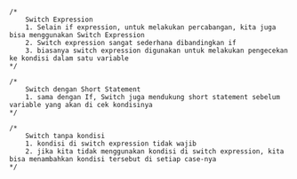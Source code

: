 	/*
		Switch Expression
		1. Selain if expression, untuk melakukan percabangan, kita juga bisa menggunakan Switch Expression
		2. Switch expression sangat sederhana dibandingkan if
		3. biasanya switch expression digunakan untuk melakukan pengecekan ke kondisi dalam satu variable
	*/

    /*
		Switch dengan Short Statement
		1. sama dengan If, Switch juga mendukung short statement sebelum variable yang akan di cek kondisinya
	*/

    /*
		Switch tanpa kondisi
		1. kondisi di switch expression tidak wajib
		2. jika kita tidak menggunakan kondisi di switch expression, kita bisa menambahkan kondisi tersebut di setiap case-nya
	*/